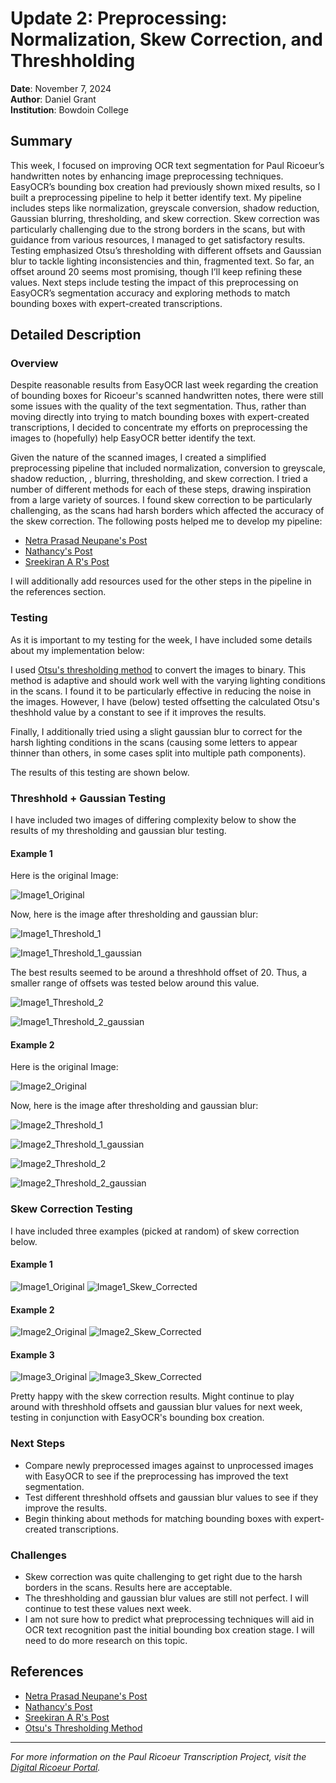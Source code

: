 # Update 2: Preprocessing: Normalization, Skew Correction, and Threshholding

**Date**: November 7, 2024  
**Author**: Daniel Grant  
**Institution**: Bowdoin College  

## Summary

This week, I focused on improving OCR text segmentation for Paul Ricoeur’s handwritten notes by enhancing image preprocessing techniques. EasyOCR’s bounding box creation had previously shown mixed results, so I built a preprocessing pipeline to help it better identify text. My pipeline includes steps like normalization, greyscale conversion, shadow reduction, Gaussian blurring, thresholding, and skew correction. Skew correction was particularly challenging due to the strong borders in the scans, but with guidance from various resources, I managed to get satisfactory results. Testing emphasized Otsu’s thresholding with different offsets and Gaussian blur to tackle lighting inconsistencies and thin, fragmented text. So far, an offset around 20 seems most promising, though I’ll keep refining these values. Next steps include testing the impact of this preprocessing on EasyOCR’s segmentation accuracy and exploring methods to match bounding boxes with expert-created transcriptions.

## Detailed Description

### Overview

Despite reasonable results from EasyOCR last week regarding the creation of bounding boxes for Ricoeur's scanned handwritten notes, there were still some issues with the quality of the text segmentation. Thus, rather than moving directly into trying to match bounding boxes with expert-created transcriptions, I decided to concentrate my efforts on preprocessing the images to (hopefully) help EasyOCR better identify the text. 

Given the nature of the scanned images, I created a simplified preprocessing pipeline that included normalization, conversion to greyscale, shadow reduction, , blurring, thresholding, and skew correction. I tried a number of different methods for each of these steps, drawing inspiration from a large variety of sources. I found skew correction to be particularly challenging, as the scans had harsh borders which affected the accuracy of the skew correction. The following posts helped me to develop my pipeline:

- [Netra Prasad Neupane's Post](https://netraneupane.medium.com/text-skewness-correction-a51fd3a27157)
- [Nathancy's Post](https://stackoverflow.com/questions/57964634/python-opencv-skew-correction-for-ocr)
- [Sreekiran A R's Post](https://stackoverflow.com/questions/62670920/90-degree-skew-correction-for-ocr-in-opencv-python)

I will additionally add resources used for the other steps in the pipeline in the references section. 


### Testing

As it is important to my testing for the week, I have included some details about my implementation below:

I used [Otsu's thresholding method](https://ieeexplore.ieee.org/document/4310076) to convert the images to binary. This method is adaptive and should work well with the varying lighting conditions in the scans. I found it to be particularly effective in reducing the noise in the images. However, I have (below) tested offsetting the calculated Otsu's theshhold value by a constant to see if it improves the results.

Finally, I additionally tried using a slight gaussian blur to correct for the harsh lighting conditions in the scans (causing some letters to appear thinner than others, in some cases split into multiple path components).

The results of this testing are shown below.



### Threshhold + Gaussian Testing

I have included two images of differing complexity below to show the results of  my thresholding and gaussian blur testing.

#### Example 1

Here is the original Image:

![Image1_Original](../images/Update2/original_slide_179_image_1.png)

Now, here is the image after thresholding and gaussian blur:

![Image1_Threshold_1](../images/Update2/processed_slide_179_image_40.png)

![Image1_Threshold_1_gaussian](../images/Update2/processed_slide_179_image_40_gaussian.png)

The best results seemed to be around a threshhold offset of 20. Thus, a smaller range of offsets was tested below around this value.

![Image1_Threshold_2](../images/Update2/processed_slide_179_image_30.png)

![Image1_Threshold_2_gaussian](../images/Update2/processed_slide_179_image_30_gaussian.png)


#### Example 2

Here is the original Image:

![Image2_Original](../images/Update2/original_slide_7_image_1.png)

Now, here is the image after thresholding and gaussian blur:

![Image2_Threshold_1](../images/Update2/processed_slide_7_image_40.png)

![Image2_Threshold_1_gaussian](../images/Update2/processed_slide_7_image_40_gaussian.png)

![Image2_Threshold_2](../images/Update2/processed_slide_7_image_30.png)

![Image2_Threshold_2_gaussian](../images/Update2/processed_slide_7_image_30_gaussian.png)



### Skew Correction Testing

I have included three examples (picked at random) of skew correction below.

#### Example 1
![Image1_Original](../images/Update2/original_slide_114_image_1.png)
![Image1_Skew_Corrected](../images/Update2/skew_corrected_slide_114_image_1.png)

#### Example 2
![Image2_Original](../images/Update2/original_slide_352_image_1.png)
![Image2_Skew_Corrected](../images/Update2/skew_corrected_slide_352_image_1.png)

#### Example 3
![Image3_Original](../images/Update2/original_slide_446_image_1.png)
![Image3_Skew_Corrected](../images/Update2/skew_corrected_slide_446_image_1.png)


Pretty happy with the skew correction results. Might continue to play around with threshhold offsets and gaussian blur values for next week, testing in conjunction with EasyOCR's bounding box creation.


### Next Steps

- Compare newly preprocessed images against to unprocessed images with EasyOCR to see if the preprocessing has improved the text segmentation.
- Test different threshhold offsets and gaussian blur values to see if they improve the results.
- Begin thinking about methods for matching bounding boxes with expert-created transcriptions.

### Challenges

- Skew correction was quite challenging to get right due to the harsh borders in the scans. Results here are acceptable.
- The threshholding and gaussian blur values are still not perfect. I will continue to test these values next week.
- I am not sure how to predict what preprocessing techniques will aid in OCR text recognition past the initial bounding box creation stage. I will need to do more research on this topic.



## References

- [Netra Prasad Neupane's Post](https://netraneupane.medium.com/text-skewness-correction-a51fd3a27157)
- [Nathancy's Post](https://stackoverflow.com/questions/57964634/python-opencv-skew-correction-for-ocr)
- [Sreekiran A R's Post](https://stackoverflow.com/questions/62670920/90-degree-skew-correction-for-ocr-in-opencv-python)
- [Otsu's Thresholding Method](https://ieeexplore.ieee.org/document/4310076)

---

*For more information on the Paul Ricoeur Transcription Project, visit the [Digital Ricoeur Portal](https://www.digitalricoeurportal.org/digital-ricoeur/).*


